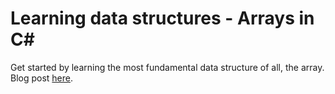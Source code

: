 # Learning data structures - Arrays in C#

Get started by learning the most fundamental data structure of all, the array.
Blog post [here](https://wp.me/p7uERY-hE).